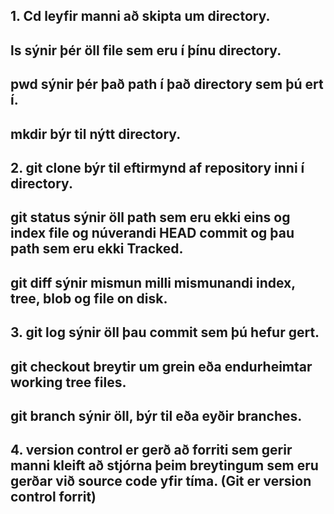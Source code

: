 ## 1. Cd leyfir manni að skipta um directory.
## ls sýnir þér öll file sem eru í þínu directory.
## pwd sýnir þér það path í það directory sem þú ert í.
## mkdir býr til nýtt directory.
## 2. git clone býr til eftirmynd af repository inni í directory.
## git status sýnir öll path sem eru ekki eins og index file og núverandi HEAD commit og þau path sem eru ekki Tracked.
## git diff sýnir mismun milli mismunandi index, tree, blob og file on disk.
## 3. git log sýnir öll þau commit sem þú hefur gert.
## git checkout breytir um grein eða endurheimtar working tree files.
## git branch sýnir öll, býr til eða eyðir branches.
## 4. version control er gerð að forriti sem gerir manni kleift að stjórna þeim breytingum sem eru gerðar við source code yfir tíma. (Git er version control forrit)
